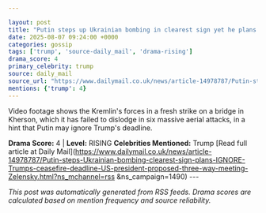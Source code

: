 ```yaml
---

layout: post
title: "Putin steps up Ukrainian bombing in clearest sign yet he plans to IGNORE Trump's ceasefire deadline - with the two men set to meet 'in the coming days'"
date: 2025-08-07 09:24:00 +0000
categories: gossip
tags: ['trump', 'source-daily_mail', 'drama-rising']
drama_score: 4
primary_celebrity: trump
source: daily_mail
source_url: "https://www.dailymail.co.uk/news/article-14978787/Putin-steps-Ukrainian-bombing-clearest-sign-plans-IGNORE-Trumps-ceasefire-deadline-US-president-proposed-three-way-meeting-Zelensky.html?ns_mchannel=rss&1490&campaign=1490"
mentions: {'trump': 4}
---
```


Video footage shows the Kremlin's forces in a fresh strike on a bridge in Kherson, which it has failed to dislodge in six massive aerial attacks, in a hint that Putin may ignore Trump's deadline.

**Drama Score:** 4 | **Level:** RISING **Celebrities Mentioned:** Trump [Read full article at Daily Mail](https://www.dailymail.co.uk/news/article-14978787/Putin-steps-Ukrainian-bombing-clearest-sign-plans-IGNORE-Trumps-ceasefire-deadline-US-president-proposed-three-way-meeting-Zelensky.html?ns_mchannel=rss &ns_campaign=1490) --- 

*This post was automatically generated from RSS feeds. Drama scores are calculated based on mention frequency and source reliability.*